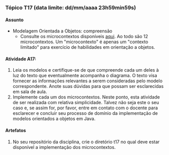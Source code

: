 ### Tópico T17 (data limite: **dd/mm/aaaa 23h59min59s**)

#### Assunto

- Modelagem Orientada a Objetos: compreensão
  - Consulte os microcontextos disponíveis [aqui](../modelos/modelos-05.md). Ao todo são 12 microcontextos. Um "microcontexto" é apenas um "contexto limitado" para exercício de habilidades em orientação a objetos. 
  
#### Atividade A17:

1. Leia os modelos e certifique-se de que compreende cada um deles à luz do
   texto que eventualmente acompanha o diagrama. O texto visa fornecer as informações relevantes a serem consideradas pelo modelo correspondente. Anote suas dúvidas para que possam ser esclarecidas em sala de aula.
1. Implemente cada um dos microcontextos. Neste ponto, esta atividade de ser realizada com relativa simplicidade. Talvez não seja este o seu caso e, se assim for, por favor, entre em contato com o docente para esclarecer e concluir seu processo de domínio da implementação de modelos orientados a objetos em Java.
 

#### Artefatos

1. No seu repositório da disciplina, crie o diretório t17 no qual deve estar disponível a implementação dos microcontextos.
